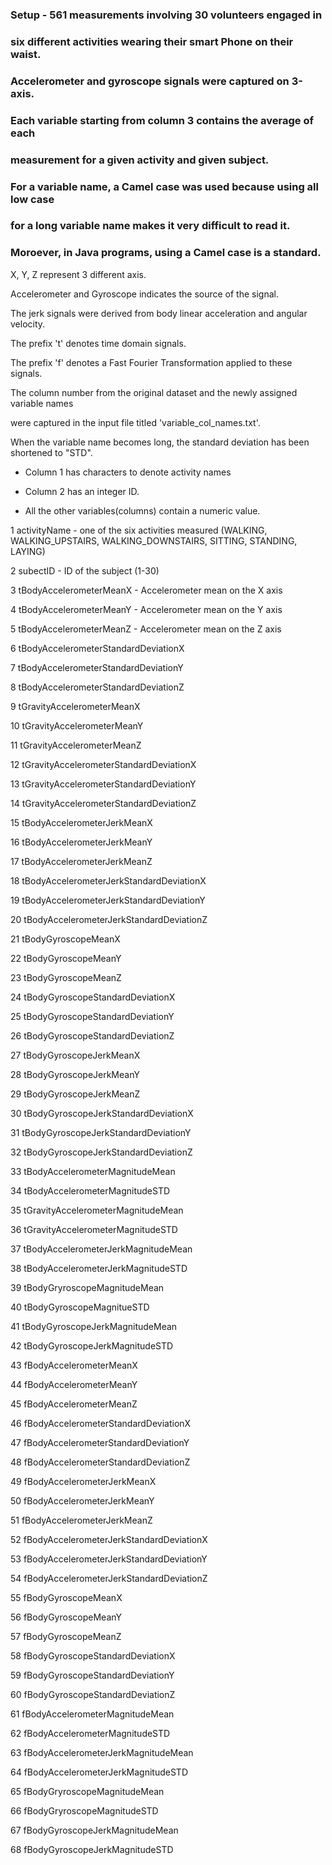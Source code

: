 ### Setup - 561 measurements involving 30 volunteers engaged in
### six different activities wearing their smart Phone on their waist.
### Accelerometer and gyroscope signals were captured on 3-axis.
### Each variable starting from column 3 contains the average of each
### measurement for a given activity and given subject.
### For a variable name, a Camel case was used because using all low case
### for a long variable name makes it very difficult to read it.
### Moroever, in Java programs, using a Camel case is a standard.


X, Y, Z represent 3 different axis.

Accelerometer and Gyroscope indicates the source of the signal.

The jerk signals were derived from body linear acceleration and angular velocity.

The prefix 't' denotes time domain signals.

The prefix 'f' denotes a Fast Fourier Transformation applied to these signals.



The column number from the original dataset and the newly assigned variable names

were captured in the input file titled 'variable_col_names.txt'.


When the variable name becomes long, the standard deviation has been shortened to  "STD".

* Column 1 has characters to denote activity names

* Column 2 has an integer ID.

* All the other variables(columns) contain a numeric value.


1 activityName - one of the six activities measured (WALKING, WALKING_UPSTAIRS, WALKING_DOWNSTAIRS, SITTING, STANDING, LAYING)

2 subectID - ID of the subject (1-30)

3 tBodyAccelerometerMeanX - Accelerometer mean on the X axis

4 tBodyAccelerometerMeanY - Accelerometer mean on the Y axis

5 tBodyAccelerometerMeanZ - Accelerometer mean on the Z axis

6 tBodyAccelerometerStandardDeviationX

7 tBodyAccelerometerStandardDeviationY

8 tBodyAccelerometerStandardDeviationZ

9 tGravityAccelerometerMeanX

10 tGravityAccelerometerMeanY

11 tGravityAccelerometerMeanZ

12 tGravityAccelerometerStandardDeviationX

13 tGravityAccelerometerStandardDeviationY

14 tGravityAccelerometerStandardDeviationZ

15 tBodyAccelerometerJerkMeanX

16 tBodyAccelerometerJerkMeanY

17 tBodyAccelerometerJerkMeanZ

18 tBodyAccelerometerJerkStandardDeviationX

19 tBodyAccelerometerJerkStandardDeviationY

20 tBodyAccelerometerJerkStandardDeviationZ

21 tBodyGyroscopeMeanX

22 tBodyGyroscopeMeanY

23 tBodyGyroscopeMeanZ

24 tBodyGyroscopeStandardDeviationX

25 tBodyGyroscopeStandardDeviationY

26 tBodyGyroscopeStandardDeviationZ

27 tBodyGyroscopeJerkMeanX

28 tBodyGyroscopeJerkMeanY

29 tBodyGyroscopeJerkMeanZ

30 tBodyGyroscopeJerkStandardDeviationX

31 tBodyGyroscopeJerkStandardDeviationY

32 tBodyGyroscopeJerkStandardDeviationZ

33 tBodyAccelerometerMagnitudeMean

34 tBodyAccelerometerMagnitudeSTD

35 tGravityAccelerometerMagnitudeMean

36 tGravityAccelerometerMagnitudeSTD

37 tBodyAccelerometerJerkMagnitudeMean

38 tBodyAccelerometerJerkMagnitudeSTD

39 tBodyGryroscopeMagnitudeMean

40 tBodyGyroscopeMagnitueSTD

41 tBodyGyroscopeJerkMagnitudeMean

42 tBodyGyroscopeJerkMagnitudeSTD

43 fBodyAccelerometerMeanX

44 fBodyAccelerometerMeanY

45 fBodyAccelerometerMeanZ

46 fBodyAccelerometerStandardDeviationX

47 fBodyAccelerometerStandardDeviationY

48 fBodyAccelerometerStandardDeviationZ

49 fBodyAccelerometerJerkMeanX

50 fBodyAccelerometerJerkMeanY

51 fBodyAccelerometerJerkMeanZ

52 fBodyAccelerometerJerkStandardDeviationX

53 fBodyAccelerometerJerkStandardDeviationY

54 fBodyAccelerometerJerkStandardDeviationZ

55 fBodyGyroscopeMeanX

56 fBodyGyroscopeMeanY

57 fBodyGyroscopeMeanZ

58 fBodyGyroscopeStandardDeviationX

59 fBodyGyroscopeStandardDeviationY

60 fBodyGyroscopeStandardDeviationZ

61 fBodyAccelerometerMagnitudeMean

62 fBodyAccelerometerMagnitudeSTD

63 fBodyAccelerometerJerkMagnitudeMean

64 fBodyAccelerometerJerkMagnitudeSTD

65 fBodyGryroscopeMagnitudeMean

66 fBodyGryroscopeMagnitudeSTD

67 fBodyGyroscopeJerkMagnitudeMean

68 fBodyGyroscopeJerkMagnitudeSTD
